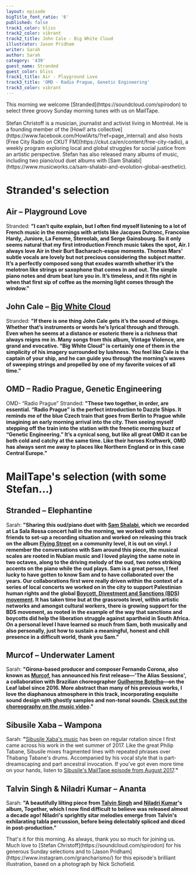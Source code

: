 ```yaml
---
layout: episode
bigTitle_font_ratio: '6'
published: false
track1_color: bliss
track2_color: vibrant
track2_title: John Cale - Big White Cloud
illustrator: Jason Pridham
writer: Sarah
author: Sarah
category: '439'
guest_name: Stranded
guest_color: bliss
track1_title: Air - Playground Love
track3_title: 'OMD - Radio Prague, Genetic Engineering'
track3_color: vibrant
---
```

<p id="introduction">This morning we welcome [Stranded](https://soundcloud.com/spirodon) to select three groovy Sunday morning tunes with us on MailTape. 
<br><br>
Stefan Christoff is a musician, journalist and activist living in Montréal. He is a founding member of the [Howl! arts collective](https://www.facebook.com/HowlArts/?ref=page_internal) and also hosts [Free City Radio on CKUT FM](https://ckut.ca/en/content/free-city-radio), a weekly program exploring local and global struggles for social justice from an artistic perspective. Stefan has also released many albums of music, including two piano/oud duet albums with [Sam Shalabi](https://www.musicworks.ca/sam-shalabi-and-evolution-global-aesthetic).  
</p>


# Stranded's selection

## Air – Playground Love
Stranded: **"**I can’t quite explain, but I often find myself listening to a lot of French music in the mornings with artists like Jacques Dutronc, Francoise Hardy, Juniore, La Femme, Stereolab, and Serge Gainsbourg. So it only seems natural that my first introduction French music takes the spot, Air. I always love Air in their Burt Bacharach-esque moments. Thomas Mars' subtle vocals are lovely but not precious considering the subject matter. It’s a perfectly composed song that exudes warmth whether it’s the melotron like strings or saxophone that comes in and out. The simple piano notes and drum beat lure you in. It’s timeless, and it fits right in when that first sip of coffee as the morning light comes through the window.**"**

## John Cale – [Big White Cloud](https://demofest.bandcamp.com/album/into-the-night)
Stranded: **"**If there is one thing John Cale gets it’s the sound of things. Whether that’s instruments or words he’s lyrical through and through. Even when he seems at a distance or esoteric there is a richness that always reigns me in. Many songs from this album, Vintage Violence, are grand and evocative. “Big White Cloud” is certainly one of them in the simplicity of his imagery surrounded by lushness. You feel like Cale is the captain of your ship, and he can guide you through the morning’s waves of sweeping strings and propelled by one of my favorite voices of all time.**"**

## OMD – Radio Prague, Genetic Engineering
OMD- “Radio Prague”
Stranded: **"**These two together, in order, are essential. “Radio Prague” is the perfect introduction to Dazzle Ships. It reminds me of the blue Czech train that goes from Berlin to Prague while imagining an early morning arrival into the city. Then seeing myself stepping off the train into the station with the frenetic morning buzz of “Genetic Engineering.” It’s a cynical song, but like all great OMD it can be both cold and catchy at the same time. Like their heroes Kraftwerk, OMD has always sent me away to places like Northern England or in this case Central Europe.**"**


# MailTape's selection (with some Stefan...)

## Stranded  – Elephantine
Sarah: **"**Sharing this oud/piano duet with [Sam Shalabi](https://www.musicworks.ca/sam-shalabi-and-evolution-global-aesthetic), which we recorded at La Sala Rossa concert hall in the morning, we worked with some friends to set-up a recording situation and worked on releasing this track on the album [Flying Street](https://spirodon.bandcamp.com/album/--2) on a community level, it is out on vinyl. I remember the conversations with Sam around this piece, the musical scales are rooted in Nubian music and I loved playing the same note in two octaves, along to the driving melody of the oud, two notes striking accents on the piano while the oud plays. Sam is a great person, I feel lucky to have gotten to know Sam and to have collaborated over the years. Our collaborations first were really driven within the context of a series of local concerts we worked on in the city to support Palestinian human rights and the global [Boycott, Divestment and Sanctions (BDS) movement](https://bdsmovement.net/pacbi). It has taken time but at the grassroots level, within artistic networks and amongst cultural workers, there is growing support for the BDS movement, as rooted in the example of the way that sanctions and boycotts did help the liberation struggle against apartheid in South Africa. On a personal level I have learned so much from Sam, both musically and also personally, just how to sustain a meaningful, honest and chill presence in a difficult world, thank you Sam.**"**

## Murcof – Underwater Lament
Sarah: **"**Girona-based producer and composer Fernando Corona, also known as [Murcof](https://www.murcof.com/), has announced his first release—'The Alias Sessions', a collaboration with Brazilian choreographer [Guilherme Botelho](https://www.alias-cie.com/en/)—on the Leaf label since 2016. More abstract than many of his previous works, I love the diaphanous atmosphere in this track, incorporating exquisite sound design with ghostly samples and non-tonal sounds. [Check out the choreography on the music video](https://www.youtube.com/watch?v=4Ti6u3IRnx4).**"**

## Sibusile Xaba – Wampona
Sarah: **"**[Sibusile Xaba's music](https://sibusilexaba.bandcamp.com/album/ngiwu-shwabada) has been on regular rotation since I first came across his work in the wet summer of 2017. Like the great Philip Tabane, Sibusile mixes fragmented lines with repeated phrases over Thabang Tabane's drums. Accompanied by his vocal style that is part-dreamscaping and part ancestral invocation. If you've got even more time on your hands, listen to [Sibusile's MailTape episode from August 2017](https://www.mailta.pe/275/sibusile-xaba/).**"**

## Talvin Singh & Niladri Kumar – Ananta
Sarah: **"**A beautifully lilting piece from [Talvin Singh](https://www.instagram.com/talvinsinghmusic/?hl=en) and [Niladri Kumar](https://www.niladrikumar.com/)'s album, Together, which I now find difficult to believe was released almost a decade ago! Niladri's sprightly sitar melodies emerge from Talvin's exhilarating tabla percussion, before being 
delectably spliced and diced in post-production.**"**


<p id="outroduction">That's it for this morning. As always, thank you so much for joining us. Much love to [Stefan Christoff](https://soundcloud.com/spirodon) for his generous Sunday selections and to [Jason Pridham](https://www.instagram.com/grancharismo/) for this episode's brilliant illustration, based on a photograph by Nick Schofield.</p>
